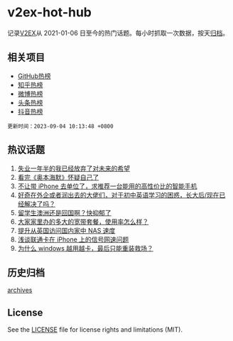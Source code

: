 # v2ex-hot-hub

 记录[V2EX](https://www.v2ex.com/)从 2021-01-06 日至今的热门话题。每小时抓取一次数据，按天[归档](archives)。
 
 ## 相关项目

- [GitHub热榜](https://github.com/snaildev/github-hot-hub)
- [知乎热榜](https://github.com/snaildev/zhihu-hot-hub)
- [微博热榜](https://github.com/snaildev/weibo-hot-hub)
- [头条热榜](https://github.com/snaildev/toutiao-hot-hub)
- [抖音热榜](https://github.com/snaildev/douyin-hot-hub)


 `更新时间：2023-09-04 10:13:48 +0800`

## 热议话题

1. [失业一年半的我已经放弃了对未来的希望](https://www.v2ex.com/t/970625)
1. [看完《奥本海默》怀疑自己了](https://www.v2ex.com/t/970545)
1. [不让带 iPhone 去单位了，求推荐一台能用的高性价比的智能手机](https://www.v2ex.com/t/970495)
1. [好奇在外企或者润出去的大佬们，对于初中英语学习的困惑，长大后/现在已经解决了吗？](https://www.v2ex.com/t/970536)
1. [留学生澳洲还是回国啊？快抑郁了](https://www.v2ex.com/t/970634)
1. [大家家里办的多大的宽带套餐，使用率怎么样？](https://www.v2ex.com/t/970503)
1. [提升从英国访问国内家中 NAS 速度](https://www.v2ex.com/t/970555)
1. [浅谈联通卡在 iPhone 上的信号网速问题](https://www.v2ex.com/t/970490)
1. [为什么 windows 越用越卡，最后只能重装救场？](https://www.v2ex.com/t/970626)

## 历史归档

[archives](archives)

## License

See the [LICENSE](LICENSE) file for license rights and limitations (MIT).
